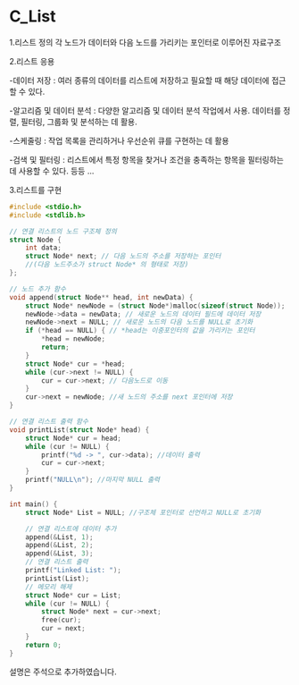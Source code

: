 # C_List

1.리스트 정의
각 노드가 데이터와 다음 노드를 가리키는 포인터로 이루어진 자료구조

2.리스트 응용

-데이터 저장 : 여러 종류의 데이터를 리스트에 저장하고 필요할 때 해당 데이터에 접근할 수 있다.

-알고리즘 및 데이터 분석 : 다양한 알고리즘 및 데이터 분석 작업에서 사용. 데이터를 정렬, 필터링, 그룹화 및 분석하는 데 활용.

-스케줄링 : 작업 목록을 관리하거나 우선순위 큐를 구현하는 데 활용

-검색 및 필터링 : 리스트에서 특정 항목을 찾거나 조건을 충족하는 항목을 필터링하는 데 사용할 수 있다.
등등 ...

3.리스트를 구현
```c
#include <stdio.h>
#include <stdlib.h>

// 연결 리스트의 노드 구조체 정의
struct Node {
    int data;
    struct Node* next; // 다음 노드의 주소를 저장하는 포인터 
    //(다음 노드주소가 struct Node* 의 형태로 저장)
};

// 노드 추가 함수
void append(struct Node** head, int newData) {
    struct Node* newNode = (struct Node*)malloc(sizeof(struct Node));
    newNode->data = newData; // 새로운 노드의 데이터 필드에 데이터 저장
    newNode->next = NULL; // 새로운 노드의 다음 노드를 NULL로 초기화
    if (*head == NULL) { // *head는 이중포인터의 값을 가리키는 포인터
        *head = newNode; 
        return;
    }
    struct Node* cur = *head;
    while (cur->next != NULL) {
        cur = cur->next; // 다음노드로 이동
    }
    cur->next = newNode; //새 노드의 주소를 next 포인터에 저장
}

// 연결 리스트 출력 함수
void printList(struct Node* head) {
    struct Node* cur = head;
    while (cur != NULL) {
        printf("%d -> ", cur->data); //데이터 출력
        cur = cur->next;
    }
    printf("NULL\n"); //마지막 NULL 출력
}

int main() {
    struct Node* List = NULL; //구조체 포인터로 선언하고 NULL로 초기화

    // 연결 리스트에 데이터 추가
    append(&List, 1);
    append(&List, 2);
    append(&List, 3);
    // 연결 리스트 출력
    printf("Linked List: ");
    printList(List);
    // 메모리 해제
    struct Node* cur = List;
    while (cur != NULL) {
        struct Node* next = cur->next;
        free(cur);
        cur = next;
    }
    return 0;
}
```
설명은 주석으로 추가하였습니다.
